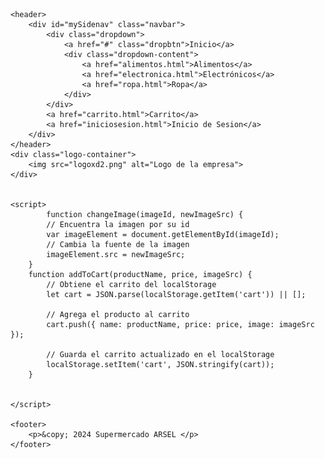 <!DOCTYPE html>
<html lang="en">
<head>
    <meta charset="UTF-8">
    <meta name="viewport" content="width=device-width, initial-scale=1.0">
    <title>Arsel</title>
    <link rel="stylesheet" href="iniciochidocss.css">
    <link rel="icon" type="image/png" href="logo.png">
</head>
<body>

    <header>
        <div id="mySidenav" class="navbar">
            <div class="dropdown">
                <a href="#" class="dropbtn">Inicio</a>
                <div class="dropdown-content">
                    <a href="alimentos.html">Alimentos</a>
                    <a href="electronica.html">Electrónicos</a>
                    <a href="ropa.html">Ropa</a>
                </div>
            </div>
            <a href="carrito.html">Carrito</a>
            <a href="iniciosesion.html">Inicio de Sesion</a>
        </div>
    </header>
    <div class="logo-container">
        <img src="logoxd2.png" alt="Logo de la empresa">
    </div>


    <script>
            function changeImage(imageId, newImageSrc) {
            // Encuentra la imagen por su id
            var imageElement = document.getElementById(imageId);
            // Cambia la fuente de la imagen
            imageElement.src = newImageSrc;
        }
        function addToCart(productName, price, imageSrc) {
            // Obtiene el carrito del localStorage
            let cart = JSON.parse(localStorage.getItem('cart')) || [];

            // Agrega el producto al carrito
            cart.push({ name: productName, price: price, image: imageSrc });

            // Guarda el carrito actualizado en el localStorage
            localStorage.setItem('cart', JSON.stringify(cart));
        }

        
    </script>

    <footer>
        <p>&copy; 2024 Supermercado ARSEL </p>
    </footer>
    
</body>
</html>
